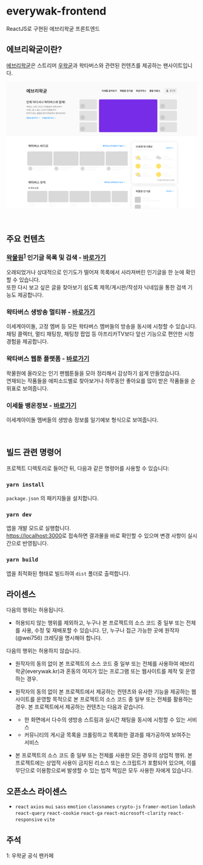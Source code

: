 # everywak-frontend

ReactJS로 구현된 에브리왁굳 프론트엔드

## 에브리왁굳이란?

[에브리왁굳](https://everywak.kr/)은 스트리머 [우왁굳](https://www.youtube.com/@woowakgood)과 왁타버스와 관련된 컨텐츠를 제공하는 팬사이트입니다.

![메인 스크린샷](./screenshots/everywak_main.png)

<br />

## 주요 컨텐츠

### [왁물원](https://cafe.naver.com/steamindiegame)<sup>[1](#footnote_1)</sup> 인기글 목록 및 검색 - [바로가기](https://everywak.kr/bestwakki)

오래되었거나 상대적으로 인기도가 떨어져 목록에서 사라져버린 인기글을 한 눈에 확인할 수 있습니다.\
또한 다시 보고 싶은 글을 찾아보기 쉽도록 제목/게시판/작성자 닉네임을 통한 검색 기능도 제공합니다.

### 왁타버스 생방송 멀티뷰 - [바로가기](https://everywak.kr/withlive)

이세계아이돌, 고정 멤버 등 모든 왁타버스 멤버들의 방송을 동시에 시청할 수 있습니다.\
채팅 콜렉터, 멀티 채팅창, 채팅창 팝업 등 아프리카TV보다 앞선 기능으로 편안한 시청 경험을 제공합니다.

### 왁타버스 웹툰 플랫폼 - [바로가기](https://everywak.kr/waktoon)

왁물원에 올라오는 인기 팬웹툰들을 모아 정리해서 감상하기 쉽게 만들었습니다.\
연재되는 작품들을 에피소드별로 찾아보거나 하루동안 좋아요를 많이 받은 작품들을 순위표로 보여줍니다.

### 이세돌 뱅온정보 - [바로가기](https://everywak.kr/weather)

이세계아이돌 멤버들의 생방송 정보를 일기예보 형식으로 보여줍니다.

<br>

## 빌드 관련 명령어

프로젝트 디렉토리로 들어간 뒤, 다음과 같은 명령어를 사용할 수 있습니다:

### `yarn install`

`package.json` 의 패키지들을 설치합니다.

### `yarn dev`

앱을 개발 모드로 실행합니다.\
[https://localhost:3000](https://localhost:3000)로 접속하면 결과물을 바로 확인할 수 있으며 변경 사항이 실시간으로 반영됩니다.

### `yarn build`

앱을 최적화된 형태로 빌드하여 `dist` 폴더로 출력합니다.

## 라이센스

다음의 행위는 허용됩니다.

- 허용되지 않는 행위를 제외하고, 누구나 본 프로젝트의 소스 코드 중 일부 또는 전체를 사용, 수정 및 재배포할 수 있습니다. 단, 누구나 접근 가능한 곳에 원작자(@wei756) 크레딧을 명시해야 합니다.

다음의 행위는 허용하지 않습니다.

- 원작자의 동의 없이 본 프로젝트의 소스 코드 중 일부 또는 전체를 사용하여 에브리왁굳(everywak.kr)과 혼동의 여지가 있는 프로그램 또는 웹사이트를 제작 및 운영하는 경우.

- 원작자의 동의 없이 본 프로젝트에서 제공하는 컨텐츠와 유사한 기능을 제공하는 웹사이트를 운영할 목적으로 본 프로젝트의 소스 코드 중 일부 또는 전체를 활용하는 경우. 본 프로젝트에서 제공하는 컨텐츠는 다음과 같습니다.

- - 한 화면에서 다수의 생방송 스트림과 실시간 채팅을 동시에 시청할 수 있는 서비스

- - 커뮤니티의 게시글 목록을 크롤링하고 목록화한 결과를 재가공하여 보여주는 서비스

- 본 프로젝트의 소스 코드 중 일부 또는 전체를 사용한 모든 경우의 상업적 행위. 본 프로젝트에는 상업적 사용이 금지된 리소스 또는 스크립트가 포함되어 있으며, 이를 무단으로 이용함으로써 발생할 수 있는 법적 책임은 모두 사용한 자에게 있습니다.

## 오픈소스 라이센스

- `react`
  `axios`
  `mui`
  `sass`
  `emotion`
  `classnames`
  `crypto-js`
  `framer-motion`
  `lodash`
  `react-query`
  `react-cookie`
  `react-ga`
  `react-microsoft-clarity`
  `react-responsive`
  `vite`

## 주석

<a name="footnote_1">1</a>: 우왁굳 공식 팬카페
